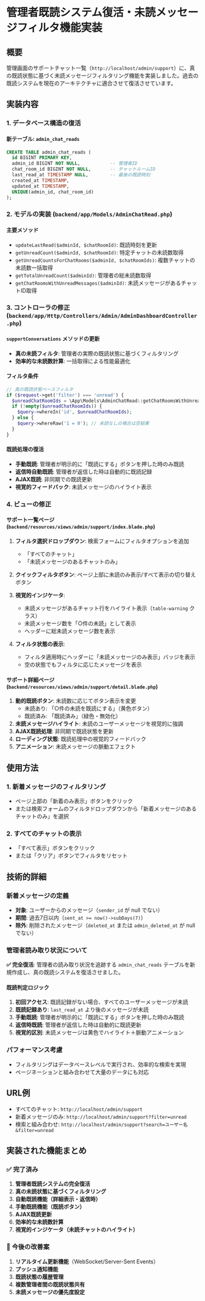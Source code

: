 # 管理者既読システム復活・未読メッセージフィルタ機能実装

## 概要
管理画面のサポートチャット一覧（`http://localhost/admin/support`）に、真の既読状態に基づく未読メッセージフィルタリング機能を実装しました。過去の既読システムを現在のアーキテクチャに適合させて復活させています。

## 実装内容

### 1. データベース構造の復活

#### 新テーブル: `admin_chat_reads`
```sql
CREATE TABLE admin_chat_reads (
  id BIGINT PRIMARY KEY,
  admin_id BIGINT NOT NULL,           -- 管理者ID
  chat_room_id BIGINT NOT NULL,       -- チャットルームID
  last_read_at TIMESTAMP NULL,        -- 最後の既読時刻
  created_at TIMESTAMP,
  updated_at TIMESTAMP,
  UNIQUE(admin_id, chat_room_id)
);
```

### 2. モデルの実装 (`backend/app/Models/AdminChatRead.php`)

#### 主要メソッド
- `updateLastRead($adminId, $chatRoomId)`: 既読時刻を更新
- `getUnreadCount($adminId, $chatRoomId)`: 特定チャットの未読数取得
- `getUnreadCountsForChatRooms($adminId, $chatRoomIds)`: 複数チャットの未読数一括取得
- `getTotalUnreadCount($adminId)`: 管理者の総未読数取得
- `getChatRoomsWithUnreadMessages($adminId)`: 未読メッセージがあるチャットID取得

### 3. コントローラの修正 (`backend/app/Http/Controllers/Admin/AdminDashboardController.php`)

#### `supportConversations` メソッドの更新
- **真の未読フィルタ**: 管理者の実際の既読状態に基づくフィルタリング
- **効率的な未読数計算**: 一括取得による性能最適化

#### フィルタ条件
```php
// 真の既読状態ベースフィルタ
if ($request->get('filter') === 'unread') {
  $unreadChatRoomIds = \App\Models\AdminChatRead::getChatRoomsWithUnreadMessages($admin->id);
  if (!empty($unreadChatRoomIds)) {
    $query->whereIn('id', $unreadChatRoomIds);
  } else {
    $query->whereRaw('1 = 0'); // 未読なしの場合は空結果
  }
}
```

#### 既読処理の復活
- **手動既読**: 管理者が明示的に「既読にする」ボタンを押した時のみ既読
- **返信時自動既読**: 管理者が返信した時は自動的に既読記録
- **AJAX既読**: 非同期での既読更新
- **視覚的フィードバック**: 未読メッセージのハイライト表示

### 4. ビューの修正

#### サポート一覧ページ (`backend/resources/views/admin/support/index.blade.php`)
1. **フィルタ選択ドロップダウン**: 検索フォームにフィルタオプションを追加
   - 「すべてのチャット」
   - 「未読メッセージのあるチャットのみ」

2. **クイックフィルタボタン**: ページ上部に未読のみ表示/すべて表示の切り替えボタン

3. **視覚的インジケータ**:
   - 未読メッセージがあるチャット行をハイライト表示（`table-warning` クラス）
   - 未読メッセージ数を「○件の未読」として表示
   - ヘッダーに総未読メッセージ数を表示

4. **フィルタ状態の表示**: 
   - フィルタ適用時にヘッダーに「未読メッセージのみ表示」バッジを表示
   - 空の状態でもフィルタに応じたメッセージを表示

#### サポート詳細ページ (`backend/resources/views/admin/support/detail.blade.php`)
1. **動的既読ボタン**: 未読数に応じてボタン表示を変更
   - 未読あり: 「○件の未読を既読にする」（黄色ボタン）
   - 既読済み: 「既読済み」（緑色・無効化）
2. **未読メッセージハイライト**: 未読のユーザーメッセージを視覚的に強調
3. **AJAX既読処理**: 非同期で既読状態を更新
4. **ローディング状態**: 既読処理中の視覚的フィードバック
5. **アニメーション**: 未読メッセージの脈動エフェクト

## 使用方法

### 1. 新着メッセージのフィルタリング
- ページ上部の「新着のみ表示」ボタンをクリック
- または検索フォームのフィルタドロップダウンから「新着メッセージのあるチャットのみ」を選択

### 2. すべてのチャットの表示
- 「すべて表示」ボタンをクリック
- または「クリア」ボタンでフィルタをリセット

## 技術的詳細

### 新着メッセージの定義
- **対象**: ユーザーからのメッセージ（`sender_id` が null でない）
- **期間**: 過去7日以内（`sent_at >= now()->subDays(7)`）
- **除外**: 削除されたメッセージ（`deleted_at` または `admin_deleted_at` が null でない）

### 管理者読み取り状況について
**✅ 完全復活**: 管理者の読み取り状況を追跡する `admin_chat_reads` テーブルを新規作成し、真の既読システムを復活させました。

#### 既読判定ロジック
1. **初回アクセス**: 既読記録がない場合、すべてのユーザーメッセージが未読
2. **既読記録あり**: `last_read_at` より後のメッセージが未読
3. **手動既読**: 管理者が明示的に「既読にする」ボタンを押した時のみ既読
4. **返信時既読**: 管理者が返信した時は自動的に既読更新
5. **視覚的区別**: 未読メッセージは黄色でハイライト＋脈動アニメーション

### パフォーマンス考慮
- フィルタリングはデータベースレベルで実行され、効率的な検索を実現
- ページネーションと組み合わせて大量のデータにも対応

## URL例
- すべてのチャット: `http://localhost/admin/support`
- 新着メッセージのみ: `http://localhost/admin/support?filter=unread`
- 検索と組み合わせ: `http://localhost/admin/support?search=ユーザー名&filter=unread`

## 実装された機能まとめ

### ✅ 完了済み
1. **管理者既読システムの完全復活**
2. **真の未読状態に基づくフィルタリング**
3. **自動既読機能（詳細表示・返信時）**
4. **手動既読機能（既読ボタン）**
5. **AJAX既読更新**
6. **効率的な未読数計算**
7. **視覚的インジケータ（未読チャットのハイライト）**

### 🔄 今後の改善案
1. **リアルタイム更新機能**（WebSocket/Server-Sent Events）
2. **プッシュ通知機能**
3. **既読状態の履歴管理**
4. **複数管理者間の既読状態共有**
5. **未読メッセージの優先度設定**